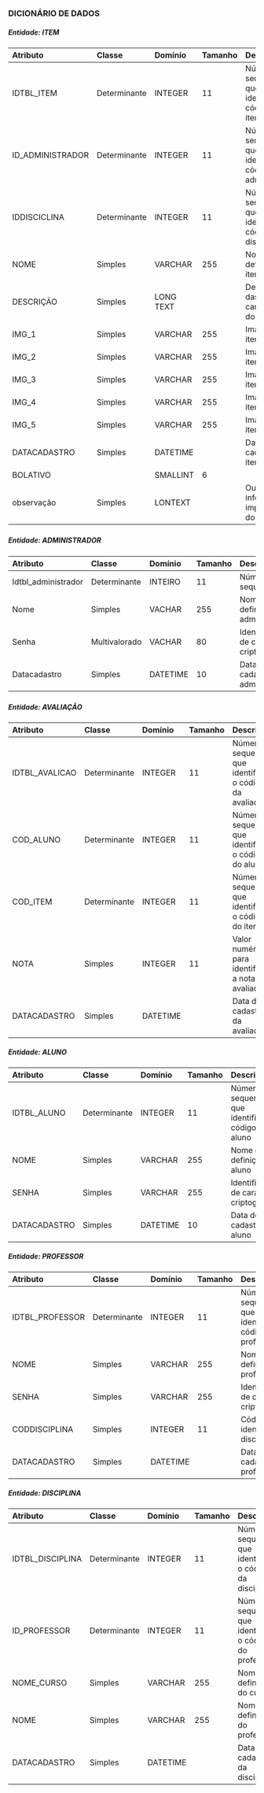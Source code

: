 ### DICIONÁRIO DE DADOS

##### Entidade: **ITEM**

| Atributo | Classe | Domínio | Tamanho | Descrição |
| :--- | :--- | :--- | :--- | :--- |
| IDTBL\_ITEM | Determinante | INTEGER | 11 | Número sequencial que identificará o código do item |
| ID\_ADMINISTRADOR | Determinante | INTEGER | 11 | Número sequencial que identificará o código do administrador |
| IDDISCICLINA | Determinante | INTEGER | 11 | Número sequencial que identificará o código da disciplina |
| NOME | Simples | VARCHAR | 255 | Nome de definição do item |
| DESCRIÇÃO | Simples | LONG TEXT |  | Detalhamento das características do item |
| IMG\_1 | Simples | VARCHAR | 255 | Imagem 1 do item |
| IMG\_2 | Simples | VARCHAR | 255 | Imagem 2 do item |
| IMG\_3 | Simples | VARCHAR | 255 | Imagem 3 do item |
| IMG\_4 | Simples | VARCHAR | 255 | Imagem 4 do item |
| IMG\_5 | Simples | VARCHAR | 255 | Imagem 5 do item |
| DATACADASTRO | Simples | DATETIME |  | Data do cadastro do item |
| BOLATIVO |  | SMALLINT | 6 |  |
| observação | Simples | LONTEXT |  | Outras informações importantes do item |

##### 

##### Entidade: **ADMINISTRADOR**

| Atributo | Classe | Domínio | Tamanho | Descrição |
| :--- | :--- | :--- | :--- | :--- |
| Idtbl\_administrador | Determinante | INTEIRO | 11 | Número sequencial |
| Nome | Simples | VACHAR | 255 | Nome de definição do administrador |
| Senha | Multivalorado | VACHAR | 80 | Identificação de caracteres criptografados |
| Datacadastro | Simples | DATETIME | 10 | Data do cadastro do administrador |

##### 

##### Entidade: **AVALIAÇÃO**

| Atributo | Classe | Domínio | Tamanho | Descrição |
| :--- | :--- | :--- | :--- | :--- |
| IDTBL\_AVALICAO | Determinante | INTEGER | 11 | Número sequencial que identificará o código da avaliação |
| COD\_ALUNO | Determinante | INTEGER | 11 | Número sequencial que identificará o código do aluno |
| COD\_ITEM | Determinante | INTEGER | 11 | Número sequencial que identificará o código do item |
| NOTA | Simples | INTEGER | 11 | Valor numérico para identificar a nota da avaliação |
| DATACADASTRO | Simples | DATETIME |  | Data do cadastro da avaliação |



##### Entidade: **ALUNO** 	

| Atributo | Classe | Domínio | Tamanho | Descrição |
| :--- | :--- | :--- | :--- | :--- |
| IDTBL\_ALUNO | Determinante | INTEGER | 11 | Número sequencial que identificará o código do aluno |
| NOME | Simples | VARCHAR | 255 | Nome de definição do aluno |
| SENHA | Simples | VARCHAR | 255 | Identificação de caracteres criptografados |
| DATACADASTRO | Simples | DATETIME | 10 | Data do cadastro do aluno |



##### Entidade: **PROFESSOR**

| Atributo | Classe | Domínio | Tamanho | Descrição |
| :--- | :--- | :--- | :--- | :--- |
| IDTBL\_PROFESSOR | Determinante | INTEGER | 11 | Número sequencial que identificará o código do professor |
| NOME | Simples | VARCHAR | 255 | Nome de definição do professor |
| SENHA | Simples | VARCHAR | 255 | Identificação de caracteres criptografados |
| CODDISCIPLINA | Simples | INTEGER | 11 | Código que identificará a disciplina |
| DATACADASTRO | Simples | DATETIME |   | Data do cadastro do professor |



##### Entidade: **DISCIPLINA** 	

| Atributo | Classe | Domínio | Tamanho | Descrição |
| :--- | :--- | :--- | :--- | :--- |
| IDTBL\_DISCIPLINA | Determinante | INTEGER | 11 | Número sequencial que identificará o código da disciplina |
| ID\_PROFESSOR | Determinante | INTEGER | 11 | Número sequencial que identificará o código do professor |
| NOME\_CURSO | Simples | VARCHAR | 255 | Nome de definição do curso |
| NOME | Simples | VARCHAR | 255 | Nome de definição do professor |
| DATACADASTRO | Simples | DATETIME |   | Data do cadastro da disciplina |



